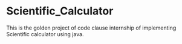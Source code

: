 # Scientific_Calculator
This  is the golden project of code clause internship of implementing Scientific calculator using java.
